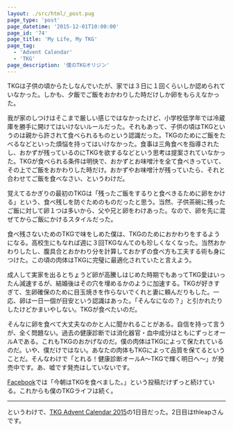 ```yaml
---
layout: ./src/html/_post.pug
page_type: 'post'
page_datetime: '2015-12-01T10:00:00'
page_id: '74'
page_title: 'My Life, My TKG'
page_tag:
  - 'Advent Calendar'
  - 'TKG'
page_description: '僕のTKGオリジン'
---
```

TKGは子供の頃からたしなんでいたが、家では３日に１回くらいしか認められていなかった。しかも、夕飯でご飯をおかわりした時だけしか卵をもらえなかった。

我が家のしつけはそこまで厳しい感じではなかったけど、小学校低学年では冷蔵庫を勝手に開けてはいけないルールだった。それもあって、子供の頃はTKGというのは親から許されて食べられるものという認識だった。TKGのためにご飯をたべるなどといった煩悩を持ってはいけなかった。食事は三角食べを指導されたし、おかずが残っているのにTKGを欲するなどという思考は提案されていなかった。TKGが食べられる条件は明快で、おかずとお味噌汁を全て食べきっていて、その上でご飯をおかわりした時だけ。おかずやお味噌汁が残っていたら、それと合わせてご飯を食べなさい、というわけだ。

覚えてるかぎりの最初のTKGは「残ったご飯をするりと食べきるために卵をかける」という、食べ残しを防ぐためのものだったと思う。当然、子供茶碗に残ったご飯に対して卵１つは多いから、父や兄と卵をわけあった。なので、卵を先に混ぜてからご飯にかけるスタイルだった。

食べ残さないためのTKGで味をしめた僕は、TKGのためにおかわりをするようになる。高校生にもなれば週に３回TKGなんてのも珍しくなくなった。当然おかわりしたし、腹具合とおかわり分を計算しておかずの食べ方も工夫する術も身につけた。この頃の肉体はTKGに完璧に最適化されていたと言えよう。

成人して実家を出るとちょうど卵が高騰しはじめた時期でもあってTKG愛はいったん減速するが、結婚後はその穴を埋めるかのように加速する。TKGが好きすぎて、生卵確保のために目玉焼きを作らないでくれと妻に頼んだりもした。一応、卵は一日一個が目安という認識はあった。「そんなになの？」と引かれたりしたけどかまいやしない。TKGが食べたいのだ。

そんなに卵を食べて大丈夫なのかと人に聞かれることがある。自信を持って言うが、全く問題ない。過去の健康診断では消化器官・血中成分はともにずっとオールAである。これもTKGのおかげなのだ。僕の肉体はTKGによって保たれているのだ。いや、僕だけではない。あなたの肉体もTKGによって品質を保てるということだ。そんなわけで「とれる！健康診断オールA〜TKGで輝く明日へ〜」が発売中です。あ、嘘です発売はしていないです。

[Facebook](https://www.facebook.com/otiext)では「今朝はTKGを食べました。」という投稿だけずっと続けている。これからも僕のTKGライフは続く。

---

というわけで、[TKG Advent Calendar 2015](http://www.adventar.org/calendars/720)の1日目だった。2日目はthleapさんです。



